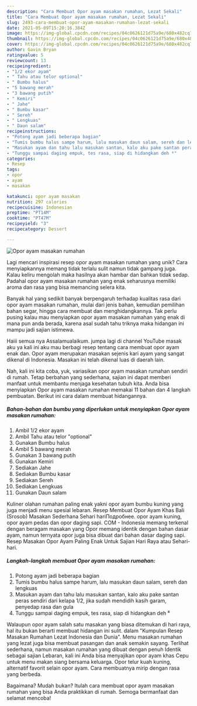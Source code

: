 ```yaml
---
description: "Cara Membuat Opor ayam masakan rumahan, Lezat Sekali"
title: "Cara Membuat Opor ayam masakan rumahan, Lezat Sekali"
slug: 2493-cara-membuat-opor-ayam-masakan-rumahan-lezat-sekali
date: 2021-05-09T15:20:16.384Z
image: https://img-global.cpcdn.com/recipes/04c0626121d75a9e/680x482cq70/opor-ayam-masakan-rumahan-foto-resep-utama.jpg
thumbnail: https://img-global.cpcdn.com/recipes/04c0626121d75a9e/680x482cq70/opor-ayam-masakan-rumahan-foto-resep-utama.jpg
cover: https://img-global.cpcdn.com/recipes/04c0626121d75a9e/680x482cq70/opor-ayam-masakan-rumahan-foto-resep-utama.jpg
author: Gavin Bryan
ratingvalue: 5
reviewcount: 13
recipeingredient:
- "1/2 ekor ayam"
- " Tahu atau telor optional"
- " Bumbu halus"
- "5 bawang merah"
- "3 bawang putih"
- " Kemiri"
- " Jahe"
- " Bumbu kasar"
- " Sereh"
- " Lengkuas"
- " Daun salam"
recipeinstructions:
- "Potong ayam jadi beberapa bagian"
- "Tumis bumbu halus sampe harum, lalu masukan daun salam, sereh dan lengkuas"
- "Masukan ayam dan tahu lalu masukan santan, kalo aku pake santan peras sendiri dari kelapa 1/2, jika sudah mendidih kasih garam, penyedap rasa dan gula"
- "Tunggu sampai daging empuk, tes rasa, siap di hidangkan deh ⁸"
categories:
- Resep
tags:
- opor
- ayam
- masakan

katakunci: opor ayam masakan 
nutrition: 297 calories
recipecuisine: Indonesian
preptime: "PT14M"
cooktime: "PT47M"
recipeyield: "3"
recipecategory: Dessert

---
```



![Opor ayam masakan rumahan](https://img-global.cpcdn.com/recipes/04c0626121d75a9e/680x482cq70/opor-ayam-masakan-rumahan-foto-resep-utama.jpg)

Lagi mencari inspirasi resep opor ayam masakan rumahan yang unik? Cara menyiapkannya memang tidak terlalu sulit namun tidak gampang juga. Kalau keliru mengolah maka hasilnya akan hambar dan bahkan tidak sedap. Padahal opor ayam masakan rumahan yang enak seharusnya memiliki aroma dan rasa yang bisa memancing selera kita.

Banyak hal yang sedikit banyak berpengaruh terhadap kualitas rasa dari opor ayam masakan rumahan, mulai dari jenis bahan, kemudian pemilihan bahan segar, hingga cara membuat dan menghidangkannya. Tak perlu pusing kalau mau menyiapkan opor ayam masakan rumahan yang enak di mana pun anda berada, karena asal sudah tahu triknya maka hidangan ini mampu jadi sajian istimewa.

Haiii semua nya Assalamualaikum. jumpa lagi di channel YouTube masak aku ya kali ini aku mau berbagi resep tentang cara membuat opor ayam enak dan. Opor ayam merupakan masakan sejenis kari ayam yang sangat dikenal di Indonesia. Masakan ini telah dikenal luas di daerah lain.


Nah, kali ini kita coba, yuk, variasikan opor ayam masakan rumahan sendiri di rumah. Tetap berbahan yang sederhana, sajian ini dapat memberi manfaat untuk membantu menjaga kesehatan tubuh kita. Anda bisa menyiapkan Opor ayam masakan rumahan memakai 11 bahan dan 4 langkah pembuatan. Berikut ini cara dalam membuat hidangannya.

<!--inarticleads1-->

##### Bahan-bahan dan bumbu yang diperlukan untuk menyiapkan Opor ayam masakan rumahan:

1. Ambil 1/2 ekor ayam
1. Ambil  Tahu atau telor &#34;optional&#34;
1. Gunakan  Bumbu halus
1. Ambil 5 bawang merah
1. Gunakan 3 bawang putih
1. Gunakan  Kemiri
1. Sediakan  Jahe
1. Sediakan  Bumbu kasar
1. Sediakan  Sereh
1. Sediakan  Lengkuas
1. Gunakan  Daun salam


Kuliner olahan rumahan paling enak yakni opor ayam bumbu kuning yang juga menjadi menu spesial lebaran. Resep Membuat Opor Ayam Khas Bali (Srosob) Masakan Sederhana Sehari hariПодробнее. opor ayam kuning, opor ayam pedas dan opor daging sapi. COM - Indonesia memang terkenal dengan beragam masakan yang Opor memang identik dengan bahan dasar ayam, namun ternyata opor juga bisa dibuat dari bahan dasar daging sapi. Resep Masakan Opor Ayam Paling Enak Untuk Sajian Hari Raya atau Sehari-hari. 

<!--inarticleads2-->

##### Langkah-langkah membuat Opor ayam masakan rumahan:

1. Potong ayam jadi beberapa bagian
1. Tumis bumbu halus sampe harum, lalu masukan daun salam, sereh dan lengkuas
1. Masukan ayam dan tahu lalu masukan santan, kalo aku pake santan peras sendiri dari kelapa 1/2, jika sudah mendidih kasih garam, penyedap rasa dan gula
1. Tunggu sampai daging empuk, tes rasa, siap di hidangkan deh ⁸


Walaupun opor ayam salah satu masakan yang biasa ditemukan di hari raya, hal itu bukan berarti membuat hidangan ini sulit. dalam &#34;Kumpulan Resep Masakan Rumahan Lezat Indonesia dan Dunia&#34;. Menu masakan rumahan yang lezat juga bisa membuat pasangan dan anak semakin sayang. Terlihat sederhana, namun masakan rumahan yang dibuat dengan penuh Identik sebagai sajian Lebaran, kali ini Anda bisa menyajikan opor ayam khas Cepu untuk menu makan siang bersama keluarga. Opor telur kuah kuning, alternatif favorit selain opor ayam. Cara membuatnya mirip dengan rasa yang berbeda. 

Bagaimana? Mudah bukan? Itulah cara membuat opor ayam masakan rumahan yang bisa Anda praktikkan di rumah. Semoga bermanfaat dan selamat mencoba!
